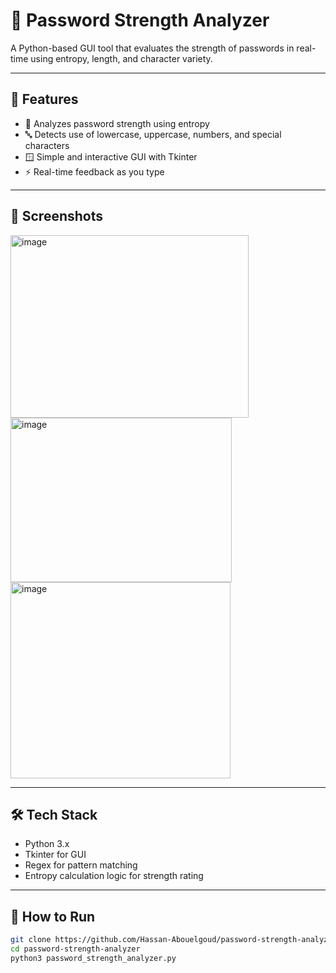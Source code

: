 # 🔐 Password Strength Analyzer

A Python-based GUI tool that evaluates the strength of passwords in real-time using entropy, length, and character variety.

---

## 🚀 Features

- 🧠 Analyzes password strength using entropy
- 🔤 Detects use of lowercase, uppercase, numbers, and special characters
- 🪟 Simple and interactive GUI with Tkinter
- ⚡ Real-time feedback as you type

---

## 📸 Screenshots

<img width="381" height="292" alt="image" src="https://github.com/user-attachments/assets/7634bee5-eb19-47d2-8e7d-2f785fe359ca" />
<img width="354" height="263" alt="image" src="https://github.com/user-attachments/assets/4e11ce9b-4a69-4946-b336-20798cc1528a" />
<img width="352" height="314" alt="image" src="https://github.com/user-attachments/assets/cd454eff-be23-4a2f-a8bf-20dd873d9470" />


---

## 🛠️ Tech Stack

- Python 3.x
- Tkinter for GUI
- Regex for pattern matching
- Entropy calculation logic for strength rating

---

## 🧪 How to Run

```bash
git clone https://github.com/Hassan-Abouelgoud/password-strength-analyzer.git
cd password-strength-analyzer
python3 password_strength_analyzer.py
